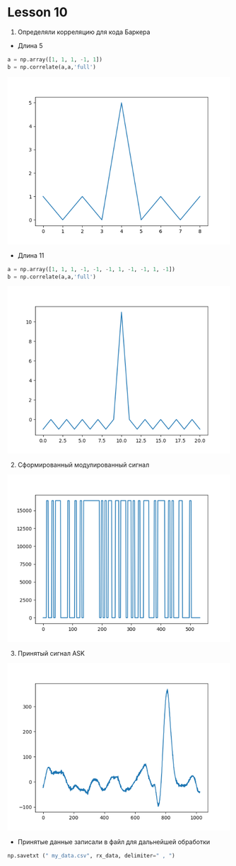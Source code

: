 # Lesson 10



1. Определяли корреляцию для кода Баркера

- Длина 5

```py
a = np.array([1, 1, 1, -1, 1])
b = np.correlate(a,a,'full')
```
<img src = "photo/Figure_2.png">


- Длина 11

```py
a = np.array([1, 1, 1, -1, -1, -1, 1, -1, -1, 1, -1])
b = np.correlate(a,a,'full')
```
<img src = "photo/Figure_1.png">



2. Сформированный модулированный сигнал


<img src = "photo/tx1.png">


3. Принятый сигнал ASK

<img src = "photo/csv.png">


- Принятые данные записали в файл для дальнейшей обработки


```py
np.savetxt (" my_data.csv", rx_data, delimiter=" , ")
```